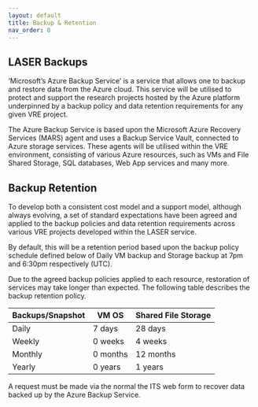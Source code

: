 ```yaml
---
layout: default
title: Backup & Retention
nav_order: 8
---
```


## LASER Backups 
 
‘Microsoft’s Azure Backup Service’ is a service that allows one to backup and restore data from the Azure cloud. This service will be utilised to protect and support the research projects hosted by the Azure platform underpinned by a backup policy and data retention requirements for any given VRE project.  

The Azure Backup Service is based upon the Microsoft Azure Recovery Services (MARS) agent and uses a Backup Service Vault, connected to Azure storage services. These agents will be utilised within the VRE environment, consisting of various Azure resources, such as VMs and File Shared Storage, SQL databases, Web App services and many more.  

## Backup Retention 

To develop both a consistent cost model and a support model, although always evolving, a set of standard expectations have been agreed and applied to the backup policies and data retention requirements across various VRE projects developed within the LASER service.  

By default, this will be a retention period based upon the backup policy schedule defined below of Daily VM backup and Storage backup at 7pm and 6:30pm respectively (UTC).  

Due to the agreed backup policies applied to each resource, restoration of services may take longer than expected. The following table describes the backup retention policy.  
 
|Backups/Snapshot |VM OS |Shared File Storage |
|---|---|---|
|Daily |7 days |28 days |
|Weekly |0 weeks |4 weeks |
|Monthly |0 months |12 months |
|Yearly |0 years |1 years |
 
A request must be made via the normal the ITS web form to recover data backed up by the Azure Backup Service.

